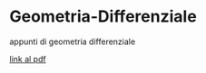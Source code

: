 # Geometria-Differenziale
appunti di geometria differenziale

[link al pdf](https://github.com/CasuFrost/Geometria-Differenziale/blob/main/main.pdf)
